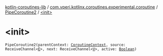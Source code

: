 [kotlin-coroutines-lib](../../index.md) / [com.vperi.kotlinx.coroutines.experimental.coroutine](../index.md) / [PipeCoroutine2](index.md) / [&lt;init&gt;](./-init-.md)

# &lt;init&gt;

`PipeCoroutine2(parentContext: `[`CoroutineContext`](https://kotlinlang.org/api/latest/jvm/stdlib/kotlin.coroutines.experimental/-coroutine-context/index.html)`, source: ReceiveChannel<`[`E`](index.md#E)`>, next: ReceiveChannel<`[`V`](index.md#V)`>, active: `[`Boolean`](https://kotlinlang.org/api/latest/jvm/stdlib/kotlin/-boolean/index.html)`)`